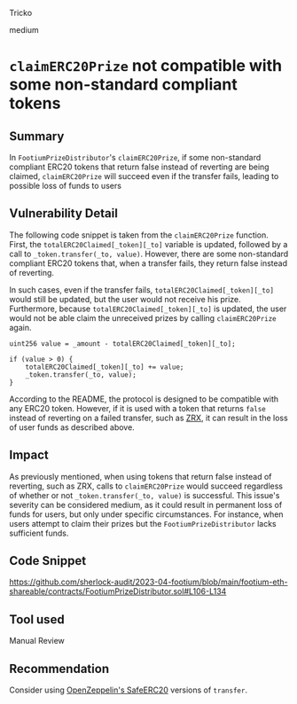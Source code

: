 Tricko

medium

# `claimERC20Prize` not compatible with some non-standard compliant tokens

## Summary
In `FootiumPrizeDistributor`'s `claimERC20Prize`, if some non-standard compliant ERC20 tokens that return false instead of reverting are being claimed, `claimERC20Prize` will succeed even if the transfer fails, leading to possible loss of funds to users

## Vulnerability Detail
The following code snippet is taken from the `claimERC20Prize` function. First, the `totalERC20Claimed[_token][_to]` variable is updated, followed by a call to `_token.transfer(_to, value)`. However, there are some non-standard compliant ERC20 tokens that, when a transfer fails, they return false instead of reverting.

In such cases, even if the transfer fails, `totalERC20Claimed[_token][_to]` would still be updated, but the user would not receive his prize. Furthermore, because `totalERC20Claimed[_token][_to]` is updated, the user would not be able claim the unreceived prizes by calling `claimERC20Prize` again.

```solidity
uint256 value = _amount - totalERC20Claimed[_token][_to];

if (value > 0) {
    totalERC20Claimed[_token][_to] += value;
    _token.transfer(_to, value);
}
```
According to the README, the protocol is designed to be compatible with any ERC20 token. However, if it is used with a token that returns `false` instead of reverting on a failed transfer, such as [ZRX](https://etherscan.io/address/0xe41d2489571d322189246dafa5ebde1f4699f498#code#L64), it can result in the loss of user funds as described above.

## Impact
As previously mentioned, when using tokens that return false instead of reverting, such as ZRX, calls to `claimERC20Prize` would succeed regardless of whether or not `_token.transfer(_to, value)` is successful. This issue's severity can be considered medium, as it could result in permanent loss of funds for users, but only under specific circumstances. For instance, when users attempt to claim their prizes but the `FootiumPrizeDistributor` lacks sufficient funds.

## Code Snippet
https://github.com/sherlock-audit/2023-04-footium/blob/main/footium-eth-shareable/contracts/FootiumPrizeDistributor.sol#L106-L134

## Tool used
Manual Review

## Recommendation
Consider using [OpenZeppelin's SafeERC20](https://docs.openzeppelin.com/contracts/2.x/api/token/erc20#SafeERC20) versions of `transfer`.